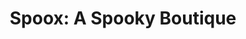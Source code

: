 ---
title: "Spoox: A Spooky Boutique"
url: /south-salt-lake/spoox-a-spooky-boutique/
shop: Allgemein
---